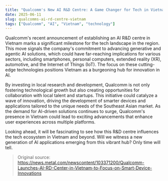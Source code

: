 ```yaml
---
title: "Qualcomm's New AI R&D Centre: A Game Changer for Tech in Vietnam"
date: 2025-06-11
slug: qualcomms-ai-rd-centre-vietnam
tags: ["Qualcomm", "AI", "Vietnam", "technology"]
---
```


Qualcomm's recent announcement of establishing an AI R&D centre in Vietnam marks a significant milestone for the tech landscape in the region. This move signals the company's commitment to advancing generative and agentic AI solutions, which could have far-reaching implications for various sectors, including smartphones, personal computers, extended reality (XR), automotive, and the Internet of Things (IoT). The focus on these cutting-edge technologies positions Vietnam as a burgeoning hub for innovation in AI.

By investing in local research and development, Qualcomm is not only fostering technological growth but also creating opportunities for collaboration with local talent and startups. This initiative could catalyze a wave of innovation, driving the development of smarter devices and applications tailored to the unique needs of the Southeast Asian market. As the demand for AI-driven solutions continues to surge, Qualcomm's presence in Vietnam could lead to exciting advancements that enhance user experiences across multiple platforms.

Looking ahead, it will be fascinating to see how this R&D centre influences the tech ecosystem in Vietnam and beyond. Will we witness a new generation of AI applications emerging from this vibrant hub? Only time will tell.

> Original source: https://news.metal.com/newscontent/103371200/Qualcomm-Launches-AI-RD-Center-in-Vietnam-to-Focus-on-Smart-Device-Innovations